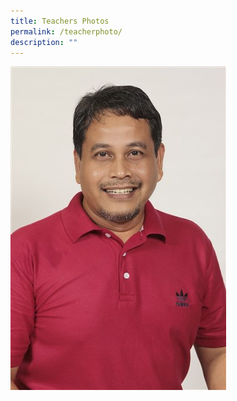 ```yaml
---
title: Teachers Photos
permalink: /teacherphoto/
description: ""
---
```

![](/images/Staff%20Photo/2017%202020/2017%20Mr%20Hamim%20B%20Hashim.jpeg)